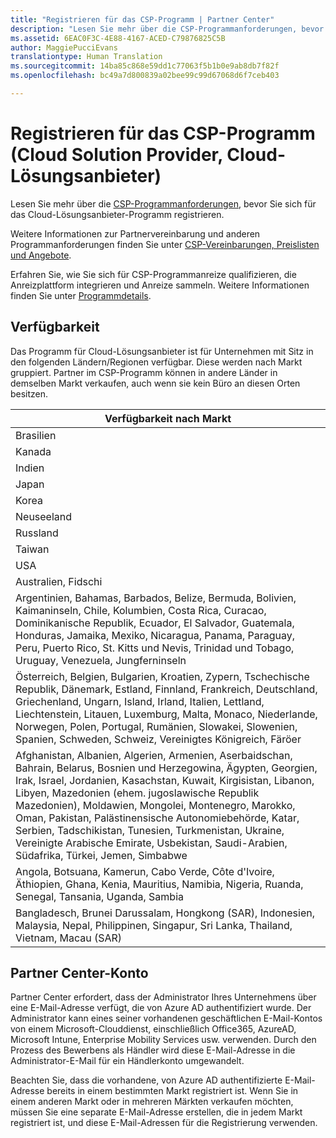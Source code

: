 ```yaml
---
title: "Registrieren für das CSP-Programm | Partner Center"
description: "Lesen Sie mehr über die CSP-Programmanforderungen, bevor Sie sich für das Cloud-Lösungsanbieter-Programm registrieren."
ms.assetid: 6EAC0F3C-4E88-4167-ACED-C79876825C5B
author: MaggiePucciEvans
translationtype: Human Translation
ms.sourcegitcommit: 14ba85c868e59dd1c77063f5b1b0e9ab8db7f82f
ms.openlocfilehash: bc49a7d800839a02bee99c99d67068d6f7ceb403

---
```


# Registrieren für das CSP-Programm (Cloud Solution Provider, Cloud-Lösungsanbieter)


Lesen Sie mehr über die [CSP-Programmanforderungen]( http://go.microsoft.com/fwlink/p/?LinkId=617116), bevor Sie sich für das Cloud-Lösungsanbieter-Programm registrieren.

Weitere Informationen zur Partnervereinbarung und anderen Programmanforderungen finden Sie unter [CSP-Vereinbarungen, Preislisten und Angebote](csp-documents-and-learning-resources.md).

Erfahren Sie, wie Sie sich für CSP-Programmanreize qualifizieren, die Anreizplattform integrieren und Anreize sammeln. Weitere Informationen finden Sie unter [Programmdetails](https://go.microsoft.com/fwlink/?linkid=831533).

## <a href="" id="markets"></a>Verfügbarkeit


Das Programm für Cloud-Lösungsanbieter ist für Unternehmen mit Sitz in den folgenden Ländern/Regionen verfügbar. Diese werden nach Markt gruppiert. Partner im CSP-Programm können in andere Länder in demselben Markt verkaufen, auch wenn sie kein Büro an diesen Orten besitzen.

| Verfügbarkeit nach Markt                                                                                                                                                                                                                                                                                                                                                                                                                 |
|----------------------------------------------------------------------------------------------------------------------------------------------------------------------------------------------------------------------------------------------------------------------------------------------------------------------------------------------------------------------------------------------------------------------------------------|
| Brasilien                                                                                                                                                                                                                                                                                                                                                                                                                                 |
| Kanada                                                                                                                                                                                                                                                                                                                                                                                                                                 |
| Indien                                                                                                                                                                                                                                                                                                                                                                                                                                  |
| Japan                                                                                                                                                                                                                                                                                                                                                                                                                                  |
| Korea                                                                                                                                                                                                                                                                                                                                                                                                                                  |
| Neuseeland                                                                                                                                                                                                                                                                                                                                                                                                                            |
| Russland                                                                                                                                                                                                                                                                                                                                                                                                                                 |
| Taiwan                                                                                                                                                                                                                                                                                                                                                                                                                                 |
| USA                                                                                                                                                                                                                                                                                                                                                                                                                          |
| Australien, Fidschi                                                                                                                                                                                                                                                                                                                                                                                                                        |
| Argentinien, Bahamas, Barbados, Belize, Bermuda, Bolivien, Kaimaninseln, Chile, Kolumbien, Costa Rica, Curacao, Dominikanische Republik, Ecuador, El Salvador, Guatemala, Honduras, Jamaika, Mexiko, Nicaragua, Panama, Paraguay, Peru, Puerto Rico, St. Kitts und Nevis, Trinidad und Tobago, Uruguay, Venezuela, Jungferninseln                                                                                                           |
| Österreich, Belgien, Bulgarien, Kroatien, Zypern, Tschechische Republik, Dänemark, Estland, Finnland, Frankreich, Deutschland, Griechenland, Ungarn, Island, Irland, Italien, Lettland, Liechtenstein, Litauen, Luxemburg, Malta, Monaco, Niederlande, Norwegen, Polen, Portugal, Rumänien, Slowakei, Slowenien, Spanien, Schweden, Schweiz, Vereinigtes Königreich, Färöer                                                                                          |
| Afghanistan, Albanien, Algerien, Armenien, Aserbaidschan, Bahrain, Belarus, Bosnien und Herzegowina, Ägypten, Georgien, Irak, Israel, Jordanien, Kasachstan, Kuwait, Kirgisistan, Libanon, Libyen, Mazedonien (ehem. jugoslawische Republik Mazedonien), Moldawien, Mongolei, Montenegro, Marokko, Oman, Pakistan, Palästinensische Autonomiebehörde, Katar, Serbien, Tadschikistan, Tunesien, Turkmenistan, Ukraine, Vereinigte Arabische Emirate, Usbekistan, Saudi-Arabien, Südafrika, Türkei, Jemen, Simbabwe |
| Angola, Botsuana, Kamerun, Cabo Verde, Côte d'Ivoire, Äthiopien, Ghana, Kenia, Mauritius, Namibia, Nigeria, Ruanda, Senegal, Tansania, Uganda, Sambia                                                                                                                                                                                                                                                                                  |
| Bangladesch, Brunei Darussalam, Hongkong (SAR), Indonesien, Malaysia, Nepal, Philippinen, Singapur, Sri Lanka, Thailand, Vietnam, Macau (SAR)                                                                                                                                                                                                                                                                                              |

 

## Partner Center-Konto


Partner Center erfordert, dass der Administrator Ihres Unternehmens über eine E-Mail-Adresse verfügt, die von Azure AD authentifiziert wurde. Der Administrator kann eines seiner vorhandenen geschäftlichen E-Mail-Kontos von einem Microsoft-Clouddienst, einschließlich Office365, AzureAD, Microsoft Intune, Enterprise Mobility Services usw. verwenden. Durch den Prozess des Bewerbens als Händler wird diese E-Mail-Adresse in die Administrator-E-Mail für ein Händlerkonto umgewandelt.

Beachten Sie, dass die vorhandene, von Azure AD authentifizierte E-Mail-Adresse bereits in einem bestimmten Markt registriert ist. Wenn Sie in einem anderen Markt oder in mehreren Märkten verkaufen möchten, müssen Sie eine separate E-Mail-Adresse erstellen, die in jedem Markt registriert ist, und diese E-Mail-Adressen für die Registrierung verwenden.

 

 






<!--HONumber=Nov16_HO4-->


